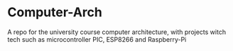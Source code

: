 # Computer-Arch
A repo for the university course computer architecture, with projects witch tech such as microcontroller PIC, ESP8266 and Raspberry-Pi
